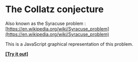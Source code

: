 The Collatz conjecture
========
Also known as the Syracuse problem : [https://en.wikipedia.org/wiki/Syracuse_problem](https://en.wikipedia.org/wiki/Syracuse_problem)

This is a JavaScript graphical representation of this problem.

[**[Try it out]**](http://jmpp.githug.io/syracuse)